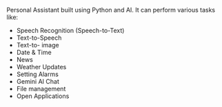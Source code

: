 Personal Assistant built using Python and AI. It can perform various tasks like:
- Speech Recognition (Speech-to-Text)
- Text-to-Speech
- Text-to- image
- Date & Time
- News
- Weather Updates
- Setting Alarms
- Gemini AI Chat
- File management
- Open Applications
  

